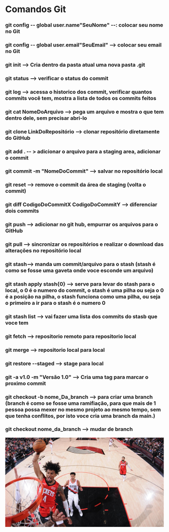 <h1 id="head-spinning-html-css-gsap">Comandos Git</h1>

### git config -- global user.name"SeuNome" --: colocar seu nome no Git

### git config -- global user.email"SeuEmail" --> colocar seu email no Git

### git init --> Cria dentro da pasta atual uma nova pasta .git

### git status --> verificar o status do commit

### git log --> acessa o historico dos  commit, verificar quantos commits você tem, mostra a lista de todos os commits feitos

### git cat NomeDoArquivo --> pega um arquivo e mostra o que tem dentro dele, sem precisar abri-lo

### git clone LinkDoRepositório --> clonar repositório diretamente do GitHub

### git add . -- > adicionar o arquivo para a staging area, adicionar o commit

### git commit -m "NomeDoCommit" --> salvar no repositório local

### git reset --> remove o commit da área de staging (volta o commit)

### git diff CodigoDoCommitX CodigoDoCommitY --> diferenciar dois commits

### git push --> adicionar no git hub, empurrar os arquivos para o GitHub

### git pull --> sincronizar os repositórios e realizar o download das alterações no repositório local

### git stash--> manda um commit/arquivo para o stash (stash é como se fosse uma gaveta onde voce esconde um arquivo)

### git stash apply stash{0} --> serve para levar do stash para o local, o 0 é o numero do commit, o stash é uma pilha ou seja o 0 é a posição na pilha, o stash funciona como uma pilha, ou seja o primeiro a ir para o stash é o numero 0
### git stash list --> vai fazer uma lista dos commits do stasb que voce tem

### git fetch --> repositorio remoto para repositorio local

### git merge --> repositorio local para local

### git restore --staged --> stage para local

### git -a v1.0 -m "Versão 1.0" --> Cria uma tag para marcar o proximo commit

### git checkout -b nome_Da_branch --> para criar uma branch (branch é como se fosse uma ramifiação, para que mais de 1 pessoa possa mexer no mesmo projeto ao mesmo tempo, sem que tenha conflitos, por isto voce cria uma branch da main.)

### git checkout nome_da_branch --> mudar de branch

<p><img src="img/i.jpeg" alt=""></p>

